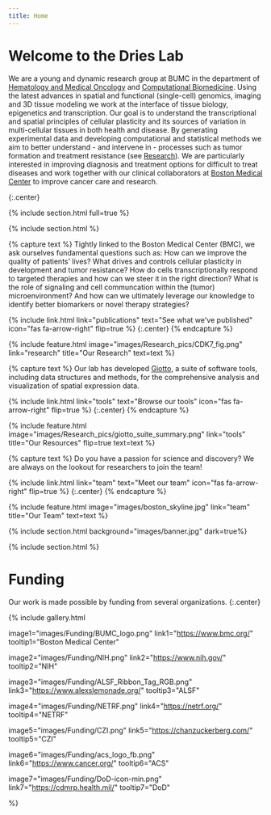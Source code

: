 ```yaml
---
title: Home
---
```


# Welcome to the Dries Lab

We are a young and dynamic research group at BUMC in the department of [Hematology and Medical Oncology](https://www.bumc.bu.edu/hematology/) and [Computational Biomedicine](https://www.bumc.bu.edu/compbiomed/). Using the latest advances in spatial and functional (single-cell) genomics, imaging and 3D tissue modeling we work at the interface of tissue biology, epigenetics and transcription. Our goal is to understand the transcriptional and spatial principles of cellular plasticity and its sources of variation in multi-cellular tissues in both health and disease. By generating experimental data and developing computational and statistical methods we aim to better understand - and intervene in - processes such as tumor formation and treatment resistance (see [Research](https://www.drieslab.com/research/)). We are particularly interested in improving diagnosis and treatment options for difficult to treat diseases and work together with our clinical collaborators at [Boston Medical Center](https://www.bmc.org/) to improve cancer care and research.

{:.center}

{% include section.html full=true %}

{% include section.html %}


{% capture text %}
Tightly linked to the Boston Medical Center (BMC), we ask ourselves fundamental questions such as: How can we improve the quality of patients’ lives? What drives and controls cellular plasticity in development and tumor resistance? How do cells transcriptionally respond to targeted therapies and how can we steer it in the right direction? What is the role of signaling and cell communcation within the (tumor) microenvironment? And how can we ultimately leverage our knowledge to identify better biomarkers or novel therapy strategies?

{%
  include link.html
  link="publications"
  text="See what we've published"
  icon="fas fa-arrow-right"
  flip=true
%}
{:.center}
{% endcapture %}

{%
  include feature.html
  image="images/Research_pics/CDK7_fig.png"
  link="research"
  title="Our Research"
  text=text
%}

{% capture text %}
Our lab has developed [Giotto](https://drieslab.github.io/Giotto_website/), a suite of software tools, including data structures and methods, for the comprehensive analysis and visualization of spatial expression data.

{%
  include link.html
  link="tools"
  text="Browse our tools"
  icon="fas fa-arrow-right"
  flip=true
%}
{:.center}
{% endcapture %}

{%
  include feature.html
  image="images/Research_pics/giotto_suite_summary.png"
  link="tools"
  title="Our Resources"
  flip=true
  text=text
%}

{% capture text %}
Do you have a passion for science and discovery? We are always on the lookout for researchers to join the team!

{%
  include link.html
  link="team"
  text="Meet our team"
  icon="fas fa-arrow-right"
  flip=true
%}
{:.center}
{% endcapture %}

{%
  include feature.html
  image="images/boston_skyline.jpg"
  link="team"
  title="Our Team"
  text=text
%}




{% include section.html background="images/banner.jpg" dark=true%}

{% include section.html %}

# Funding

Our work is made possible by funding from several organizations.
{:.center}

{%
  include gallery.html

  image1="images/Funding/BUMC_logo.png"
  link1="https://www.bmc.org/"
  tooltip1="Boston Medical Center"

  image2="images/Funding/NIH.png"
  link2="https://www.nih.gov/"
  tooltip2="NIH"
  
  image3="images/Funding/ALSF_Ribbon_Tag_RGB.png"
  link3="https://www.alexslemonade.org/"
  tooltip3="ALSF"
  
  image4="images/Funding/NETRF.png"
  link4="https://netrf.org/"
  tooltip4="NETRF"
  
  image5="images/Funding/CZI.png"
  link5="https://chanzuckerberg.com/"
  tooltip5="CZI"

  image6="images/Funding/acs_logo_fb.png"
  link6="https://www.cancer.org/"
  tooltip6="ACS"

  image7="images/Funding/DoD-icon-min.png"
  link7="https://cdmrp.health.mil/"
  tooltip7="DoD"

%}



